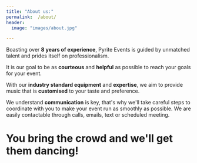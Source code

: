 ```yaml
---
title: "About us:"
permalink:  /about/
header:
  image: "images/about.jpg"

---
```



Boasting over **8 years of experience**, Pyrite Events is guided by unmatched talent and prides itself on professionalism.

It is our goal to be as **courteous** and **helpful** as possible to reach your goals for your event.

With our **industry standard equipment** and **expertise**, we aim to provide music that is **customised** to your taste and preference.

We understand **communication** is key, that's why we'll take careful steps to coordinate with you to make your event run as smoothly as possible. We are easily contactable through calls, emails, text or scheduled meeting.

# You bring the crowd and we'll get them dancing!
